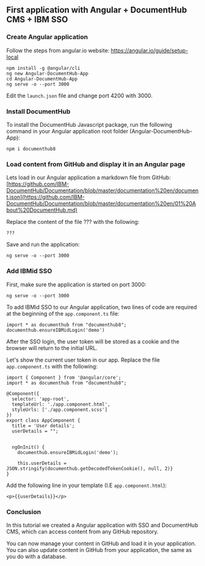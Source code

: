 ## First application with Angular + DocumentHub CMS + IBM SSO

### Create Angular application

Follow the steps from angular.io website: https://angular.io/guide/setup-local

```
npm install -g @angular/cli
ng new Angular-DocumentHub-App
cd Angular-DocumentHub-App
ng serve -o --port 3000
```

Edit the ```launch.json``` file and change port 4200 with 3000.


### Install DocumentHub

To install the DocumentHub Javascript package, run the following command in your Angular application root folder (Angular-DocumentHub-App):

```
npm i documenthub8
```


### Load content from GitHub and display it in an Angular page

Lets load in our Angular application a markdown file from GitHub: [https://github.com/IBM-DocumentHub/Documentation/blob/master/documentation%20en/document.json](https://github.com/IBM-DocumentHub/Documentation/blob/master/documentation%20en/01%20About%20DocumentHub.md)

Replace the content of the file ??? with the following:

```
???
```

Save and run the application:

```
ng serve -o --port 3000
```



### Add IBMid SSO

First, make sure the application is started on port 3000:

```
ng serve -o --port 3000
```

To add IBMid SSO to our Angular application, two lines of code are required at the beginning of the ```app.component.ts``` file:

```
import * as documenthub from "documenthub8";
documenthub.ensureIBMidLogin('demo')
```

After the SSO login, the user token will be stored as a cookie and the browser will return to the initial URL.

Let's show the current user token in our app. Replace the file ```app.component.ts``` with the following:

```
import { Component } from '@angular/core';
import * as documenthub from "documenthub8";

@Component({
  selector: 'app-root',
  templateUrl: './app.component.html',
  styleUrls: ['./app.component.scss']
})
export class AppComponent {
  title = 'User details';
  userDetails = "";


  ngOnInit() {
    documenthub.ensureIBMidLogin('demo');
    
    this.userDetails = JSON.stringify(documenthub.getDecodedTokenCookie(), null, 2)}
}
```

Add the following line in your template (I.E ```app.component.html```):
```
<p>{{userDetails}}</p>
```



### Conclusion

In this tutorial we created a Angular application with SSO and DocumentHub CMS, which can access content from any GitHub repository.

You can now manage your content in GitHub and load it in your application. You can also update content in GitHub from your application, the same as you do with a database.
